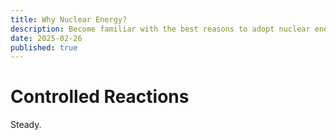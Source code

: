 ```yaml
---
title: Why Nuclear Energy?
description: Become familiar with the best reasons to adopt nuclear energy.
date: 2025-02-26
published: true
---
```


# Controlled Reactions

Steady.
